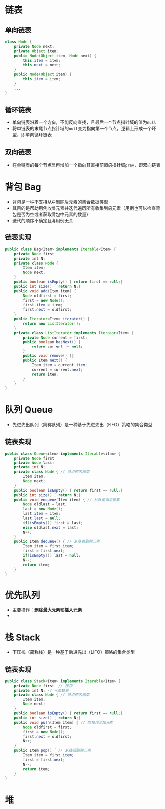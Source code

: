 # 链表

## 单向链表

```java
class Node {
    private Node next;
    private Object item;
    public Node(Object item, Node next) {
        this.item = item;
        this.next = next;
    }
    public Node(Object item) {
        this.item = item;
    }
    ...
}
```

## 循环链表

- 单向链表沿着一个方向，不能反向查找，且最后一个节点指针域的值为`null`
- 将单链表的末尾节点指针域的`null`变为指向第一个节点，逻辑上形成一个环型，即单向循环链表

## 双向链表

- 在单链表的每个节点里再增加一个指向其直接前趋的指针域`prev`，即双向链表





# 背包 Bag

- 背包是一种不支持从中删除后元素的集合数据类型
- 其目的是帮助用例收集元素并迭代遍历所有收集到的元素（用例也可以检查背包是否为空或者获取背包中元素的数量）
- 迭代的顺序不确定且与用例无关

## 链表实现

```java
public class Bag<Item> implements Iterable<Item> {
    private Node first;
    private int N;
    private class Node {
        Item item;
        Node next;
    }
    public boolean isEmpty() { return first == null;}
    public int size() { return N;}
    public void add(Item item) {
        Node oldfirst = first;
        first = new Node();
        first.item = item;
        first.next = oldfirst;
    }
    public Iterator<Item> iterator() {
        return new ListIterator();
    }
    private class ListIterator implements Iterator<Item> {
        private Node current = first;
        public boolean hasNext() {
            return current != null;
        }
        public void remove() {}
      	public Item next() {
            Item item = current.item;
            current = current.next;
            return item;
        }  
    }
}
```



# 队列 Queue

- 先进先出队列（简称队列）是一种基于先进先出（FIFO）策略的集合类型

## 链表实现

```java
public class Queue<item> implements Iterable<item> {
    private Node first;
    private Node last;
    private int N;
    private class Node { // 节点的内部类
        Item item;
        Node next;
    }
    public boolean isEmpty() { return first == null;}
    public int size() { return N;}
    public void enqueue(Item item) { // 从队尾添加元素
        Node oldlast = last;
        last = new Node();
        last.item = item;
        last.last = null;
        if(isEmpty()) first = last;
        else oldlast.next = last;
        N++;
    }
    public Item dequeue() { // 从队首删除元素
        Item item = first.item;
        first = first.next;
        if(isEmpty()) last = null;
        N--;
        return item;
    }
}
```



# 优先队列

- 主要操作：**删除最大元素**和**插入元素**
- 

# 栈 Stack

- 下压栈（简称栈）是一种基于后进先出（LIFO）策略的集合类型

## 链表实现

```java
public class Stack<Item> implements Iterable<Item> {
    private Node first; // 栈顶
    private int N; // 元素数量
    private class Node { // 节点的内部类
        Item item;
        Node next;
    }
    public boolean isEmpty() { return first == null;}
    public int size() { return N;}
    public void push(Item item) { // 向栈顶添加元素
        Node oldfirst = first;
        first = new Node();
        first.next = oldfirst;
        N++;
    }
    public Item pop() { // 从栈顶删除元素
        Item item = first.item;
        first = first.next;
        N--;
        return item;
    }
}
```



# 堆 